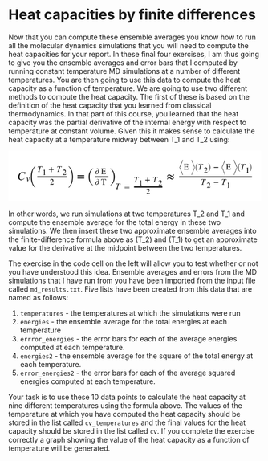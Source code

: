 # Heat capacities by finite differences

Now that you can compute these ensemble averages you know how to run all the molecular dynamics simulations that you will need to compute the heat capacities for your report.  In these final four exercises, I am thus going to give you the ensemble averages and error bars that I computed by running constant temperature MD simulations at a number of different temperatures.  You are then going to use this data to compute the heat capacity as a function of temperature.  We are going to use two different methods to compute the heat capacity.  The first of these is based on the definition of the heat capacity that you learned from classical thermodynamics.  In that part of this course, you learned that the heat capacity was the partial derivative of the internal energy with respect to temperature at constant volume.  Given this it makes sense to calculate the heat capacity at a temperature midway between T_1 and T_2 using:

![](eq.png)

In other words, we run simulations at two temperatures T_2 and T_1 and compute the ensemble average for the total energy in these two simulations.  We then insert these two approximate ensemble averages into the finite-difference formula above as <E>(T_2) and <E>(T_1) to get an approximate value for the derivative at the midpoint between the two temperatures.

The exercise in the code cell on the left will allow you to test whether or not you have understood this idea.  Ensemble averages and errors from the MD simulations that I have run from you have been imported from the input file called `md_results.txt`.  Five lists have been created from this data that are named as follows:

1. `temperatures` - the temperatures at which the simulations were run
2. `energies` - the ensemble average for the total energies at each temperature
3. `errror_energies` - the error bars for each of the average energies computed at each temperature.
4. `energies2` - the ensemble average for the square of the total energy at each temperature.
5. `error_energies2` - the error bars for each of the average squared energies computed at each temperature.

Your task is to use these 10 data points to calculate the heat capacity at nine different temperatures using the formula above.  The values of the temperature at which you have computed the heat capacity should be stored in the list called `cv_temperatures` and the final values for the heat capacity should be stored in the list called `cv`.  If you complete the exercise correctly a graph showing the value of the heat capacity as a function of temperature will be generated. 
